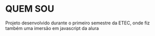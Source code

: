 # QUEM SOU
 Projeto desenvolvido durante o primeiro semestre da ETEC, onde fiz também uma imersão em javascript da alura
